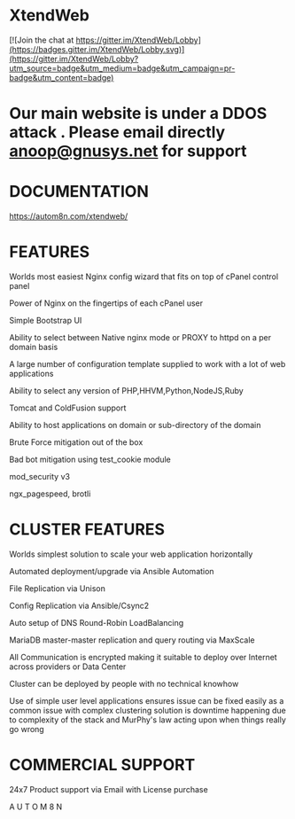 
# XtendWeb

[![Join the chat at https://gitter.im/XtendWeb/Lobby](https://badges.gitter.im/XtendWeb/Lobby.svg)](https://gitter.im/XtendWeb/Lobby?utm_source=badge&utm_medium=badge&utm_campaign=pr-badge&utm_content=badge)



# Our main website is under a DDOS attack  .  Please email directly anoop@gnusys.net for support


# DOCUMENTATION
https://autom8n.com/xtendweb/

# FEATURES
Worlds most easiest Nginx config wizard that fits on top of cPanel control panel

Power of Nginx on the fingertips of each cPanel user

Simple Bootstrap UI

Ability to select between Native nginx mode or PROXY to httpd on a per domain basis

A large number of configuration template supplied to work with a lot of web applications

Ability to select any version of PHP,HHVM,Python,NodeJS,Ruby

Tomcat and ColdFusion support

Ability to host applications on domain or sub-directory of the domain

Brute Force mitigation out of the box

Bad bot mitigation using test_cookie module

mod_security v3

ngx_pagespeed, brotli 

# CLUSTER FEATURES
Worlds simplest solution to scale your web application horizontally

Automated deployment/upgrade via Ansible Automation

File Replication via Unison

Config Replication via Ansible/Csync2

Auto setup of DNS Round-Robin LoadBalancing

MariaDB master-master replication and query routing via MaxScale

All Communication is encrypted making it suitable to deploy over Internet across providers or Data Center

Cluster can be deployed by people with no technical knowhow

Use of simple user level applications ensures issue can be fixed easily as a common issue with complex clustering solution is downtime happening due to complexity of the stack and MurPhy's law acting upon when things really go wrong

# COMMERCIAL SUPPORT
24x7 Product support via Email with License purchase 




A U T O M 8 N
